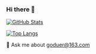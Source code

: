 ### Hi there 👋

[![GitHub Stats](https://github-readme-stats.vercel.app/api?username=shanksgx&theme=dark&show_icons=true)](https://github.com/shanksgx/)

[![Top Langs](https://github-readme-stats.vercel.app/api/top-langs/?username=shanksgx&theme=dark&hide=jupyter%20notebook,vue,go,java&langs_count=10&layout=compact)](https://github.com/shanksgx/)

💬 Ask me about goduer@163.com
